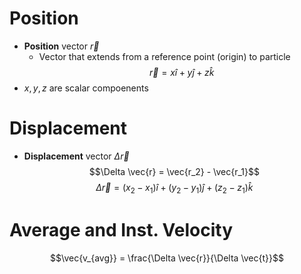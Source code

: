 
# Position
- **Position** vector $\vec{r}$
	- Vector that extends from a reference point (origin) to particle
$$\vec{r} = x\hat{i} + y\hat{j} + z\hat{k}$$
- $x, y, z$ are scalar compoenents


# Displacement
- **Displacement** vector $\Delta \vec{r}$
$$\Delta \vec{r} = \vec{r_2} - \vec{r_1}$$
$$\Delta \vec{r} = (x_2 - x_1) \hat{i} + (y_2 - y_1) \hat{j} + (z_2 - z_1) \hat{k}$$


# Average and Inst. Velocity
$$\vec{v_{avg}} = \frac{\Delta \vec{r}}{\Delta \vec{t}}$$
